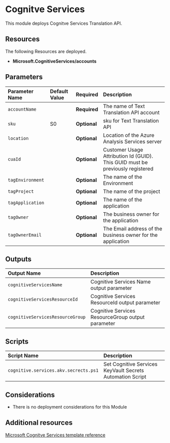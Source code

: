 # Cognitve Services

This module deploys Cognitve Services Translation API.

## Resources

The following Resources are deployed.

+ **Microsoft.CognitiveServices/accounts**

## Parameters

| Parameter Name | Default Value | Required | Description |
| :-             | :-            | :-       |:-           |
| `accountName` || **Required** |The name of Text Translation API account
| `sku` | S0| **Optional** | sku for Text Translation API
| `location` || **Optional** | Location of the Azure Analysis Services server
| `cuaId` || **Optional** | Customer Usage Attribution Id (GUID). This GUID must be previously registered
| `tagEnvironment` || **Optional** | The name of the Environment
| `tagProject` || **Optional** | The name of the project
| `tagApplication` || **Optional** | The name of the application
| `tagOwner` || **Optional** | The business owner for the application
| `tagOwnerEmail` || **Optional** | The Email address of the business owner for the application

## Outputs

| Output Name | Description |
| :-          | :-          |
| `cognitiveServicesName` |  Cognitive Services Name output parameter
| `cognitiveServicesResourceId` | Cognitive Services ResourceId output parameter
| `cognitiveServicesResourceGroup` | Cognitive Services ResourceGroup output parameter

## Scripts

| Script Name | Description |
| :-          | :-          |
| `cognitive.services.akv.secrects.ps1` | Set Cognitive Services KeyVault Secrets Automation Script

## Considerations

+ There is no deployment considerations for this Module

## Additional resources

[Microsoft Cognitve Services template reference](https://docs.microsoft.com/en-us/azure/templates/microsoft.cognitiveservices/allversions)
